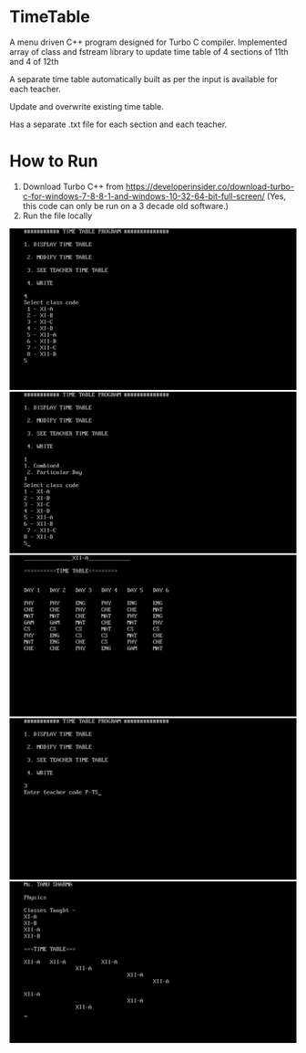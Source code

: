 # TimeTable

A menu driven C++ program designed for Turbo C compiler.
Implemented array of class and fstream library to update time table of 4 sections of 11th and 4 of 12th

A separate time table automatically built as per the input is available for each teacher.

Update and overwrite existing time table.

Has a separate .txt file for each section and each teacher.

# How to Run

1. Download Turbo C++ from https://developerinsider.co/download-turbo-c-for-windows-7-8-8-1-and-windows-10-32-64-bit-full-screen/
(Yes, this code can only be run on a 3 decade old software.)
2. Run the file locally

![alt-text](https://github.com/archit-soni/TimeTable/blob/master/1.png)
![alt-text](https://github.com/archit-soni/TimeTable/blob/master/2.png)
![alt-text](https://github.com/archit-soni/TimeTable/blob/master/3.png)
![alt-text](https://github.com/archit-soni/TimeTable/blob/master/4.png)
![alt-text](https://github.com/archit-soni/TimeTable/blob/master/5.png)

